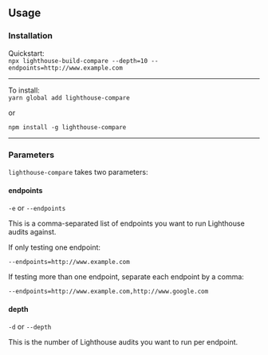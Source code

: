 ## Usage

### Installation

Quickstart:<br />
`npx lighthouse-build-compare --depth=10 --endpoints=http://www.example.com`

<hr />

To install:<br />
`yarn global add lighthouse-compare`

or

`npm install -g lighthouse-compare`

<hr />

### Parameters

`lighthouse-compare` takes two parameters:

#### endpoints

`-e` or `--endpoints`

This is a comma-separated list of endpoints you want to run Lighthouse audits against. 

If only testing one endpoint:

`--endpoints=http://www.example.com`

If testing more than one endpoint, separate each endpoint by a comma:

`--endpoints=http://www.example.com,http://www.google.com`

#### depth

`-d` or `--depth`

This is the number of Lighthouse audits you want to run per endpoint.